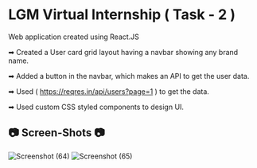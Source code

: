 
# LGM Virtual Internship ( Task - 2 )

Web application created using React.JS

➡ Created a User card grid layout having a navbar showing any brand name.

➡ Added a button in the navbar, which makes an API to get the user data.

➡ Used ( https://reqres.in/api/users?page=1 ) to get the data.

➡ Used custom CSS styled components to design UI.


## 📷 Screen-Shots 📷

![Screenshot (64)](https://user-images.githubusercontent.com/77201192/131832090-a52fb6ec-526b-4634-bb7a-5fb947dddd3b.png)
![Screenshot (65)](https://user-images.githubusercontent.com/77201192/131832152-4f11a40d-8bf5-4ae4-bf41-339378356fe8.png)



